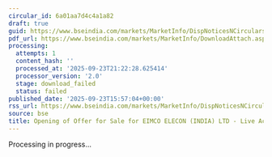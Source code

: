 ```yaml
---
circular_id: 6a01aa7d4c4a1a82
draft: true
guid: https://www.bseindia.com/markets/MarketInfo/DispNoticesNCirculars.aspx?Noticeid={1C4CB5C0-FAAC-4F34-B01D-13AD9B93915F}&noticeno=20250923-80&dt=09/23/2025&icount=80&totcount=84&flag=0
pdf_url: https://www.bseindia.com/markets/MarketInfo/DownloadAttach.aspx?id=20250923-80&attachedId=
processing:
  attempts: 1
  content_hash: ''
  processed_at: '2025-09-23T21:22:28.625414'
  processor_version: '2.0'
  stage: download_failed
  status: failed
published_date: '2025-09-23T15:57:04+00:00'
rss_url: https://www.bseindia.com/markets/MarketInfo/DispNoticesNCirculars.aspx?Noticeid={1C4CB5C0-FAAC-4F34-B01D-13AD9B93915F}&noticeno=20250923-80&dt=09/23/2025&icount=80&totcount=84&flag=0
source: bse
title: Opening of Offer for Sale for EIMCO ELECON (INDIA) LTD - Live Activities Schedule
---
```


Processing in progress...